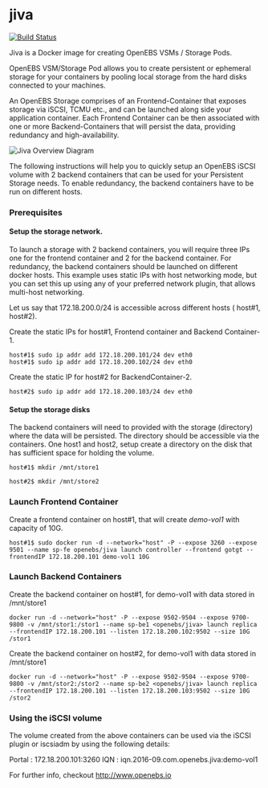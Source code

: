 # jiva

[![Build Status](https://travis-ci.org/openebs/jiva.svg?branch=master)](https://travis-ci.org/openebs/jiva)

Jiva is a Docker image for creating OpenEBS VSMs / Storage Pods. 

OpenEBS VSM/Storage Pod allows you to create persistent or ephemeral storage for your containers by pooling local storage from the hard disks connected to your machines. 

An OpenEBS Storage comprises of an Frontend-Container that exposes storage via iSCSI, TCMU etc., and can be launched along side your application container. Each Frontend Container can be then associated with one or more Backend-Containers that will persist the data, providing redundancy and high-availability. 

![Jiva Overview Diagram](https://github.com/openebs/openebs/blob/master/documentation/source/_static/JivaExample.png)

The following instructions will help you to quickly setup an OpenEBS iSCSI volume with 2 backend containers that can be used for your Persistent Storage needs. To enable redundancy, the backend containers have to be run on different hosts. 

### Prerequisites

#### Setup the storage network. 

To launch a storage with 2 backend containers, you will require three IPs one for the frontend container and 2 for the backend container. For redundancy, the backend containers should be launched on different docker hosts. This example uses static IPs with host networking mode, but you can set this up using any of your preferred network plugin, that allows multi-host networking.

Let us say that 172.18.200.0/24 is accessible across different hosts ( host#1, host#2). 

Create the static IPs for host#1, Frontend container and Backend Container-1.

```
host#1$ sudo ip addr add 172.18.200.101/24 dev eth0
host#1$ sudo ip addr add 172.18.200.102/24 dev eth0
```

Create the static IP for host#2 for BackendContainer-2. 

```
host#2$ sudo ip addr add 172.18.200.103/24 dev eth0
```

#### Setup the storage disks

The backend containers will need to provided with the storage (directory) where the data will be persisted. The directory should be accessible via the containers.  One host1 and host2, setup create a directory on the disk that has sufficient space for holding the volume. 

```
host#1$ mkdir /mnt/store1
```

```
host#2$ mkdir /mnt/store2
```


### Launch Frontend Container

Create a frontend container on host#1, that will create *demo-vol1* with capacity of 10G. 

```
host#1$ sudo docker run -d --network="host" -P --expose 3260 --expose 9501 --name sp-fe openebs/jiva launch controller --frontend gotgt --frontendIP 172.18.200.101 demo-vol1 10G
```
  

### Launch Backend Containers

Create the backend container on host#1, for demo-vol1 with data stored in /mnt/store1

```
docker run -d --network="host" -P --expose 9502-9504 --expose 9700-9800 -v /mnt/stor1:/stor1 --name sp-be1 <openebs/jiva> launch replica --frontendIP 172.18.200.101 --listen 172.18.200.102:9502 --size 10G /stor1
```
    
Create the backend container on host#2, for demo-vol1 with data stored in /mnt/store1

```
docker run -d --network="host" -P --expose 9502-9504 --expose 9700-9800 -v /mnt/stor2:/stor2 --name sp-be2 <openebs/jiva> launch replica --frontendIP 172.18.200.101 --listen 172.18.200.103:9502 --size 10G /stor2
```

### Using the iSCSI volume

The volume created from the above containers can be used via the iSCSI plugin or iscsiadm by using the following details:

Portal : 172.18.200.101:3260
IQN : iqn.2016-09.com.openebs.jiva:demo-vol1




For further info, checkout http://www.openebs.io
